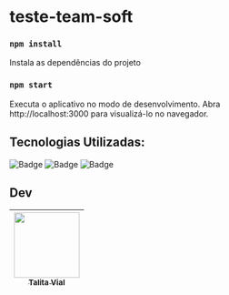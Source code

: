 # teste-team-soft

### `npm install`

Instala as dependências do projeto

### `npm start`

Executa o aplicativo no modo de desenvolvimento.
Abra http://localhost:3000 para visualizá-lo no navegador.

## Tecnologias Utilizadas:
![Badge](https://img.shields.io/badge/React-20232A?style=for-the-badge&logo=react&logoColor=61DAFB) 
![Badge](https://img.shields.io/badge/CSS3-1572B6?style=for-the-badge&logo=css3&logoColor=white)
![Badge](https://img.shields.io/badge/JavaScript-323330?style=for-the-badge&logo=javascript&logoColor=F7DF1E)

## Dev
| [<img src="https://avatars.githubusercontent.com/u/84686692?s=400&u=0b65f703f6c3e4ba76839491f332402c331d99c7&v=4" width=115><br><sub>Talita Vial</sub>](https://github.com/TalitaVial)
| :---: | 
